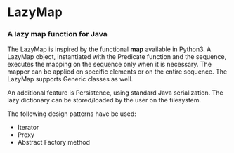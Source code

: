 # LazyMap
### A lazy map function for Java

The LazyMap is inspired by the functional **map** available in Python3. A LazyMap object, instantiated with the Predicate function and the sequence, executes the mapping on the sequence only when it is necessary. The mapper can be applied on specific elements or on the entire sequence. The LazyMap supports Generic classes as well.

An additional feature is Persistence, using standard Java serialization. The lazy dictionary can be stored/loaded by the user on the filesystem.

The following design patterns have be used:

* Iterator
* Proxy
* Abstract Factory method
